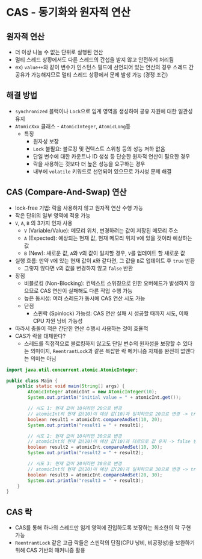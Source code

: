 # CAS - 동기화와 원자적 연산
## 원자적 연산
- 더 이상 나눌 수 없는 단위로 실행된 연산
- 멀티 스레드 상황에서도 다른 스레드의 간섭을 받지 않고 안전하게 처리됨
- ex) `value++`와 같이 변수가 인스턴스 필드에 선언되어 있는 연산의 경우 스레드 간 공유가 가능해지므로 멀티 스레드 상황에서 문제 발생 가능 (경쟁 조건)

## 해결 방법
- `synchronized` 블럭이나 `Lock`으로 임계 영역을 생성하여 공유 자원에 대한 일관성 유지
- `AtomicXxx` 클래스 - `AtomicInteger`, `AtomicLong`등
  - 특징
    - 원자성 보장
    - `Lock` 불필요: 블로킹 및 컨텍스트 스위칭 등의 성능 저하 없음
    - 단일 변수에 대한 카운트나 ID 생성 등 단순한 원자적 연산이 필요한 경우
    - 락을 사용하는 것보다 더 높은 성능을 요구하는 경우
    - 내부에 `volatile` 키워드로 선언되어 있으므로 가시성 문제 해결 

## CAS (Compare-And-Swap) 연산
- lock-free 기법: 락을 사용하지 않고 원자적 연산 수행 가능
- 작은 단위의 일부 영역에 적용 가능
- `V`, `A`, `B` 의 3가지 인자 사용
  - `V` (Variable/Value): 메모리 위치, 변경하려는 값이 저장된 메모리 주소
  - `A` (Expected): 예상되는 현재 값, 현재 메모리 위치 `V`에 있을 것이라 예상하는 값
  - `B` (New): 새로운 값, `A`와 `V`의 값이 일치할 경우, `V`를 업데이트 할 새로운 값
- 실행 흐름: 만약 `V`에 있는 현재 값이 `A`와 같다면, 그 값을 `B`로 업데이트 후 `true` 반환
  - 그렇지 않다면 `V`의 값을 변경하지 않고 `false` 반환
- 장점
  - 비블로킹 (Non-Blocking): 컨텍스트 스위칭으로 인한 오버헤드가 발생하지 않으므로 CAS 연산이 실패해도 다른 작업 수행 가능
  - 높은 동시성: 여러 스레드가 동시에 CAS 연산 시도 가능
  - 단점
    - 스핀락 (Spinlock) 가능성: CAS 연산 실패 시 성공할 때까지 시도, 이때 CPU 자원 낭비 가능성
- 따라서 충돌이 적은 간단한 연산 수행시 사용하는 것이 효율적
- CAS가 락을 대체한다?
  - 스레드를 직접적으로 블로킹하지 않고도 단일 변수의 원자성을 보장할 수 있다는 의미이지, `ReentrantLock`과 같은 복잡한 락 메커니즘 자체를 완전히 없앤다는 의미는 아님
```java
import java.util.concurrent.atomic.AtomicInteger;

public class Main {
    public static void main(String[] args) {
        AtomicInteger atomicInt = new AtomicInteger(10);
        System.out.println("initial value = " + atomicInt.get());

        // 시도 1: 현재 값이 10이라면 20으로 변경
        // atomicInt의 현재 값(10)이 예상 값(10)과 일치하므로 20으로 변경 -> true 반환
        boolean result1 = atomicInt.compareAndSet(10, 20);
        System.out.println("result1 = " + result1);

        // 시도 2: 현재 값이 10이라면 30으로 변경
        // atomicInt의 현재 값(20)이 예상 값(10)과 다르므로 값 유지 -> false 반환
        boolean result2 = atomicInt.compareAndSet(10, 30);
        System.out.println("result2 = " + result2);

        // 시도 3: 현재 값이 20이라면 30으로 변경
        // atomicInt의 현재 값(20)이 예상 값(20)과 일치하므로 30으로 변경 -> true 반환
        boolean result3 = atomicInt.compareAndSet(20, 30);
        System.out.println("result3 = " + result3);
    }
}
```

## CAS 락
- CAS를 통해 하나의 스레드만 임계 영역에 진입하도록 보장하는 최소한의 락 구현 가능
- `ReentrantLock` 같은 고급 락들은 스핀락의 단점(CPU 낭비, 비공정성)을 보완하기 위해 CAS 기반의 매커니즘 활용